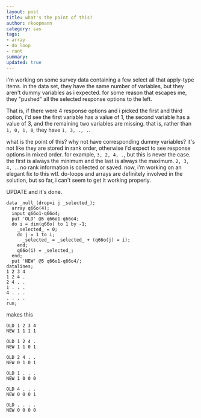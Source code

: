 ```yaml
---
layout: post
title: what's the point of this?
author: rkoopmann
category: sas
tags:
- array
- do loop
- rant
summary: 
updated: true
---
```


i'm working on some survey data containing a few select all that apply-type items. in the data set, they have the same number of variables, but they aren't dummy variables as i expected. for some reason that escapes me, they "pushed" all the selected response options to the left.

<!--more-->

That is, if there were 4 response options and i picked the first and third option, i'd see the first variable has a value of 1, the second variable has a value of 3, and the remaining two variables are missing. that is, rather than `1, 0, 1, 0`, they have `1, 3, ., .`.

what is the point of this? why not have corresponding dummy variables? it's not like they are stored in rank order, otherwise i'd expect to see response options in mixed order. for example, `3, 2, 4, .`, but this is never the case. the first is always the minimum and the last is always the maximum. `2, 3, 4, .`. no rank information is collected or saved. now, i'm working on an elegant fix to this wtf. do-loops and arrays are definitely involved in the solution, but so far, i can't seem to get it working properly.

UPDATE and it's done.

    data _null_(drop=i j _selected_);
      array q66o(4);
      input q66o1-q66o4;
      put 'OLD' @5 q66o1-q66o4;
      do i = dim(q66o) to 1 by -1;
        _selected_ = 0;
        do j = 1 to i;
          _selected_ = _selected_ + (q66o(j) = i);
        end;
        q66o(i) = _selected_;
      end;
      put 'NEW' @5 q66o1-q66o4/;
    datalines;
    1 2 3 4
    1 2 4 .
    2 4 . .
    1 . . .
    4 . . .
    . . . .
    run;

makes this

    OLD 1 2 3 4
    NEW 1 1 1 1
    
    OLD 1 2 4 .
    NEW 1 1 0 1
    
    OLD 2 4 . .
    NEW 0 1 0 1
    
    OLD 1 . . .
    NEW 1 0 0 0
    
    OLD 4 . . .
    NEW 0 0 0 1
    
    OLD . . . .
    NEW 0 0 0 0
